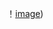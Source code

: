 
！[image](https://github.com/alang602/C-Programming/blob/main/%E8%B4%AA%E5%90%83%E8%9B%87/images/%E8%B4%AA%E5%90%83%E8%9B%87%E6%B5%81%E7%A8%8B%E5%9B%BE.jpg))

